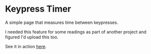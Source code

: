 # Keypress Timer

A simple page that measures time between keypresses.

I needed this feature for some readings as part of another project and figured I'd upload this too.

See it in action [here](http://www.ceva24.co.uk/pages/keypress-timer/).

